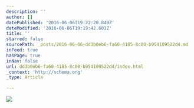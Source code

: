 ```yaml
---
description: ''
author: []
datePublished: '2016-06-06T19:22:20.849Z'
dateModified: '2016-06-06T19:19:42.603Z'
title: ''
starred: false
sourcePath: _posts/2016-06-06-dd3b0eb6-fa60-4185-8c00-b954109522d4.md
inFeed: true
hasPage: true
inNav: false
url: dd3b0eb6-fa60-4185-8c00-b954109522d4/index.html
_context: 'http://schema.org'
_type: Article

---
```

![](https://the-grid-user-content.s3-us-west-2.amazonaws.com/f5eb3a56-f88b-4863-9bc8-0a7b88b31c3f.jpg)